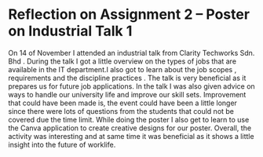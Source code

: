 # Reflection on Assignment 2 – Poster on Industrial Talk 1
On 14 of November I attended an industrial talk from Clarity Techworks Sdn. 
Bhd . During the talk I got a little overview on the types of jobs that are 
available in the IT department.I also got to learn about the job scopes , 
requirements and the discipline practices . The talk is very beneficial as it 
prepares us for future job applications. In the talk I was also given advice on 
ways to handle our university life and improve our skill sets. Improvement that 
could have been made is, the event could have been a little longer since there 
were lots of questions from the students that could not be covered due the 
time limit. While doing the poster I also get to learn to use the Canva 
application to create creative designs for our poster. Overall, the activity was 
interesting and at same time it was beneficial as it shows a little insight into the 
future of worklife.
